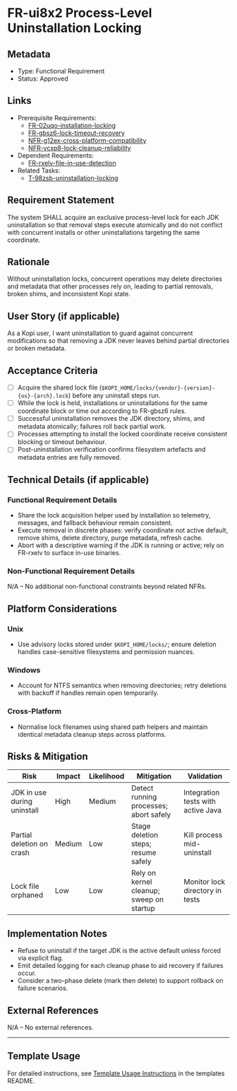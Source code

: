 # FR-ui8x2 Process-Level Uninstallation Locking

## Metadata

- Type: Functional Requirement
- Status: Approved
  <!-- Draft: Under discussion | Approved: Ready for implementation | Rejected: Decision made not to pursue this requirement -->

## Links

- Prerequisite Requirements:
  - [FR-02uqo-installation-locking](../requirements/FR-02uqo-installation-locking.md)
  - [FR-gbsz6-lock-timeout-recovery](../requirements/FR-gbsz6-lock-timeout-recovery.md)
  - [NFR-g12ex-cross-platform-compatibility](../requirements/NFR-g12ex-cross-platform-compatibility.md)
  - [NFR-vcxp8-lock-cleanup-reliability](../requirements/NFR-vcxp8-lock-cleanup-reliability.md)
- Dependent Requirements:
  - [FR-rxelv-file-in-use-detection](../requirements/FR-rxelv-file-in-use-detection.md)
- Related Tasks:
  - [T-98zsb-uninstallation-locking](../tasks/T-98zsb-uninstallation-locking/README.md)

## Requirement Statement

The system SHALL acquire an exclusive process-level lock for each JDK uninstallation so that removal steps execute atomically and do not conflict with concurrent installs or other uninstallations targeting the same coordinate.

## Rationale

Without uninstallation locks, concurrent operations may delete directories and metadata that other processes rely on, leading to partial removals, broken shims, and inconsistent Kopi state.

## User Story (if applicable)

As a Kopi user, I want uninstallation to guard against concurrent modifications so that removing a JDK never leaves behind partial directories or broken metadata.

## Acceptance Criteria

- [ ] Acquire the shared lock file (`$KOPI_HOME/locks/{vendor}-{version}-{os}-{arch}.lock`) before any uninstall steps run.
- [ ] While the lock is held, installations or uninstallations for the same coordinate block or time out according to FR-gbsz6 rules.
- [ ] Successful uninstallation removes the JDK directory, shims, and metadata atomically; failures roll back partial work.
- [ ] Processes attempting to install the locked coordinate receive consistent blocking or timeout behaviour.
- [ ] Post-uninstallation verification confirms filesystem artefacts and metadata entries are fully removed.

## Technical Details (if applicable)

### Functional Requirement Details

- Share the lock acquisition helper used by installation so telemetry, messages, and fallback behaviour remain consistent.
- Execute removal in discrete phases: verify coordinate not active default, remove shims, delete directory, purge metadata, refresh cache.
- Abort with a descriptive warning if the JDK is running or active; rely on FR-rxelv to surface in-use binaries.

### Non-Functional Requirement Details

N/A – No additional non-functional constraints beyond related NFRs.

## Platform Considerations

### Unix

- Use advisory locks stored under `$KOPI_HOME/locks/`; ensure deletion handles case-sensitive filesystems and permission nuances.

### Windows

- Account for NTFS semantics when removing directories; retry deletions with backoff if handles remain open temporarily.

### Cross-Platform

- Normalise lock filenames using shared path helpers and maintain identical metadata cleanup steps across platforms.

## Risks & Mitigation

| Risk                        | Impact | Likelihood | Mitigation                               | Validation                         |
| --------------------------- | ------ | ---------- | ---------------------------------------- | ---------------------------------- |
| JDK in use during uninstall | High   | Medium     | Detect running processes; abort safely   | Integration tests with active Java |
| Partial deletion on crash   | Medium | Low        | Stage deletion steps; resume safely      | Kill process mid-uninstall         |
| Lock file orphaned          | Low    | Low        | Rely on kernel cleanup; sweep on startup | Monitor lock directory in tests    |

## Implementation Notes

- Refuse to uninstall if the target JDK is the active default unless forced via explicit flag.
- Emit detailed logging for each cleanup phase to aid recovery if failures occur.
- Consider a two-phase delete (mark then delete) to support rollback on failure scenarios.

## External References

N/A – No external references.

---

## Template Usage

For detailed instructions, see [Template Usage Instructions](../templates/README.md#individual-requirement-template-requirementsmd) in the templates README.

